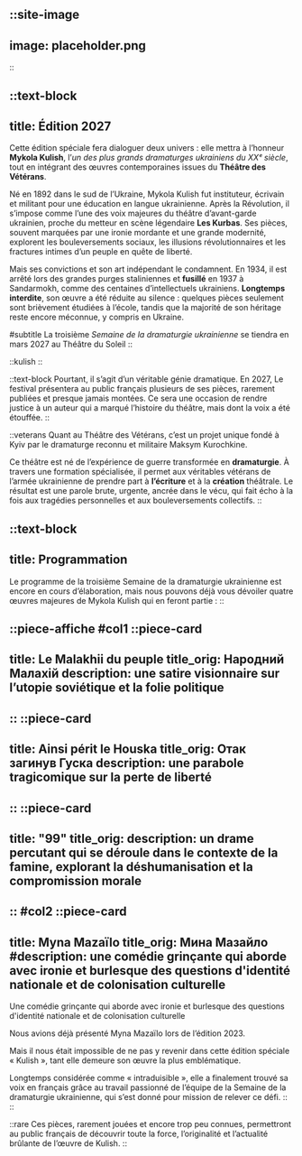 ::site-image
---
image: placeholder.png
---
::

::text-block
---
title: Édition 2027
---
Cette édition spéciale fera dialoguer deux univers : elle mettra à l’honneur **Mykola Kulish**, l’_un des plus grands dramaturges ukrainiens du XXᵉ siècle_, tout en intégrant des œuvres contemporaines issues du **Théâtre des Vétérans**. 

Né en 1892 dans le sud de l’Ukraine, Mykola Kulish fut instituteur, écrivain et militant pour une éducation en langue ukrainienne. Après la Révolution, il s’impose comme l’une des voix majeures du théâtre d’avant-garde ukrainien, proche du metteur en scène légendaire **Les Kurbas**. Ses pièces, souvent marquées par une ironie mordante et une grande modernité, explorent les bouleversements sociaux, les illusions révolutionnaires et les fractures intimes d’un peuple en quête de liberté.

Mais ses convictions et son art indépendant le condamnent. En 1934, il est arrêté lors des grandes purges staliniennes et **fusillé** en 1937 à Sandarmokh, comme des centaines d’intellectuels ukrainiens. **Longtemps interdite**, son œuvre a été réduite au silence : quelques pièces seulement sont brièvement étudiées à l’école, tandis que la majorité de son héritage reste encore méconnue, y compris en Ukraine.

#subtitle
La troisième _Semaine de la dramaturgie ukrainienne_ se tiendra en mars 2027 au Théâtre du Soleil
::

::kulish
::

::text-block
Pourtant, il s’agit d’un véritable génie dramatique. En 2027, Le festival présentera au public français plusieurs de ses pièces, rarement publiées et presque jamais montées. Ce sera une occasion de rendre justice à un auteur qui a marqué l’histoire du théâtre, mais dont la voix a été étouffée.
::

::veterans
  Quant au Théâtre des Vétérans, c’est un projet unique fondé à Kyiv par le dramaturge reconnu et militaire Maksym Kurochkine.

  Ce théâtre est né de l’expérience de guerre transformée en **dramaturgie**. À travers une formation spécialisée, il permet aux véritables vétérans de l’armée ukrainienne de prendre part à **l’écriture** et à la **création** théâtrale. Le résultat est une parole brute, urgente, ancrée dans le vécu, qui fait écho à la fois aux tragédies personnelles et aux bouleversements collectifs.
::

::text-block
---
title: Programmation
---
Le programme de la troisième Semaine de la dramaturgie ukrainienne est encore en cours d’élaboration, mais nous pouvons déjà vous dévoiler quatre œuvres majeures de Mykola Kulish qui en feront partie :
::

::piece-affiche
#col1
  ::piece-card
  ---
  title: Le Malakhii du peuple
  title_orig: Народний Малахій
  description: une satire visionnaire sur l’utopie soviétique et la folie politique
  ---
  ::
  ::piece-card
  ---
  title: Ainsi périt le Houska
  title_orig: Отак загинув Гуска
  description: une parabole tragicomique sur la perte de liberté
  ---
  ::
  ::piece-card
  ---
  title: "99"
  title_orig: 
  description: un drame percutant qui se déroule dans le contexte de la famine, explorant la déshumanisation et la compromission morale
  ---
  ::
#col2
  ::piece-card
  ---
  title: Myna Mazaïlo
  title_orig: Мина Мазайло
  #description: une comédie grinçante qui aborde avec ironie et burlesque des questions d'identité nationale et de colonisation culturelle
  ---
  Une comédie grinçante qui aborde avec ironie et burlesque des questions d'identité nationale et de colonisation culturelle

  Nous avions déjà présenté Myna Mazaïlo lors de l’édition 2023. 

  Mais il nous était impossible de ne pas y revenir dans cette édition spéciale « Kulish », tant elle demeure son œuvre la plus emblématique. 

  Longtemps considérée comme « intraduisible », elle a finalement trouvé sa voix en français grâce au travail passionné de l’équipe de la Semaine de la dramaturgie ukrainienne, qui s’est donné pour mission de relever ce défi.
  ::
::

::rare
Ces pièces, rarement jouées et encore trop peu connues, permettront au public français de découvrir toute la force, l’originalité et l’actualité brûlante de l’œuvre de Kulish.
::